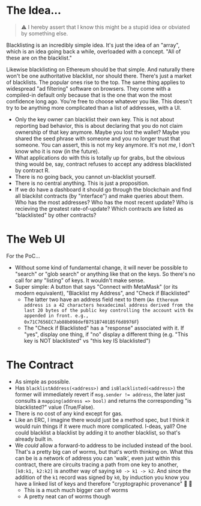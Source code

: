 # The Idea...

> :warning: I hereby assert that I know this might be a stupid idea or obviated by something else.

Blacklisting is an incredibly simple idea. It's just the idea of an "array", which is an idea going back a while, overloaded with a concept. "All of these are on the blacklist."

Likewise blacklisting on Ethereum should be that simple. And naturally there won't be one authoritative blacklist, nor should there. There's just a market of blacklists. The popular ones rise to the top. The same thing applies to widespread "ad filtering" software on browsers. They come with a compiled-in default only because that is the one that won the most confidence long ago. You're free to choose whatever you like. This doesn't try to be anything more complicated than a list of addresses, with a UI.

* Only the key owner can blacklist their own key. This is not about reporting bad behavior, this is about declaring that you do not claim ownership of that key anymore. Maybe you lost the wallet? Maybe you shared the seed phrase with someone and you no longer trust that someone. You can assert, this is not my key anymore. It's not _me_, I don't know who it is now (in the future).
* What applications do with this is totally up for grabs, but the obvious thing would be, say, contract refuses to accept any address blacklisted by contract R.
* There is no going back, you cannot un-blacklist yourself.
* There is no central anything. This is just a proposition.
* If we do have a dashboard it should go through the blockchain and find all blackilst contracts (by "interface") and make queries about them. Who has the most addresses? Who has the most recent update? Who is recieving the greatest rate-of-update? Which contracts are listed as "blacklisted" by other contracts?

# The Web UI

For the PoC...

* Without some kind of fundamental change, it will never be possible to "search" or "glob search" or anything like that on the keys. So there's no call for any "listing" of keys. It wouldn't make sense.
* Super simple: A button that says "Connect with MetaMask" (or its modern equivalent), "Blacklist my Address", and "Check if Blacklisted"
   * The latter two have an address field next to them (`An Ethereum address is a 42 characters hexadecimal address derived from the last 20 bytes of the public key controlling the account with 0x appended in front. e.g., 0x71C7656EC7ab88b098defB751B7401B5f6d8976F`)
   * The "Check if Blacklisted" has a "response" associated with it. If "yes", display one thing, if "no" display a different thing (e.g. "This key is NOT blacklisted" vs "this key IS blacklisted")

# The Contract

* As simple as possible.
* Has `blacklistAddress(<address>)` and `isBlacklisted(<address>)` the former will immediately revert if `msg.sender != address`, the later just consults a `mapping(address => bool)` and returns the corresponding "is blacklisted?" value (True/False).
* There is no cost of any kind except for gas.
* Like an ERC, I imagine there would just be a method spec, but I think it would ruin things if it were much more complicated. I-deas, yall? One could blacklist a blacklist by adding it to another blacklist, so that's already built in.
* We _could_ allow a forward-to address to be included instead of the bool. That's a pretty big can of worms, but that's worth thinking on. What this can be is a network of address you can 'walk', even just within this contract, there are circuits tracing a path from one key to another, `[k0:k1, k2:k2]` is another way of saying `k0 -> k1 -> k2`. And since the addition of the `k1` record was signed by `k0`, by induction you know you have a linked list of keys and therefore "cryptographic provenance" 🎩 👑 
   * This is a much much bigger can of worms
   * A pretty neat can of worms though
